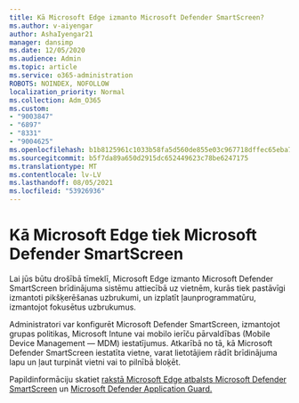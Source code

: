 ```yaml
---
title: Kā Microsoft Edge izmanto Microsoft Defender SmartScreen?
ms.author: v-aiyengar
author: AshaIyengar21
manager: dansimp
ms.date: 12/05/2020
ms.audience: Admin
ms.topic: article
ms.service: o365-administration
ROBOTS: NOINDEX, NOFOLLOW
localization_priority: Normal
ms.collection: Adm_O365
ms.custom:
- "9003847"
- "6897"
- "8331"
- "9004625"
ms.openlocfilehash: b1b8125961c1033b58fa5d560de855e03c967718dffec65eba7ac59a66cd3f6e
ms.sourcegitcommit: b5f7da89a650d2915dc652449623c78be6247175
ms.translationtype: MT
ms.contentlocale: lv-LV
ms.lasthandoff: 08/05/2021
ms.locfileid: "53926936"
---
```

# <a name="how-microsoft-edge-uses-microsoft-defender-smartscreen"></a>Kā Microsoft Edge tiek Microsoft Defender SmartScreen

Lai jūs būtu drošībā tīmeklī, Microsoft Edge izmanto Microsoft Defender SmartScreen brīdinājuma sistēmu attiecībā uz vietnēm, kurās tiek pastāvīgi izmantoti pikšķerēšanas uzbrukumi, un izplatīt ļaunprogrammatūru, izmantojot fokusētus uzbrukumus.

Administratori var konfigurēt Microsoft Defender SmartScreen, izmantojot grupas politikas, Microsoft Intune vai mobilo ierīču pārvaldības (Mobile Device Management — MDM) iestatījumus. Atkarībā no tā, kā Microsoft Defender SmartScreen iestatīta vietne, varat lietotājiem rādīt brīdinājuma lapu un ļaut turpināt vietni vai to pilnībā bloķēt.

Papildinformāciju skatiet [rakstā Microsoft Edge atbalsts Microsoft Defender SmartScreen](https://go.microsoft.com/fwlink/?linkid=2133081) un [Microsoft Defender Application Guard.](https://go.microsoft.com/fwlink/?linkid=2132839)